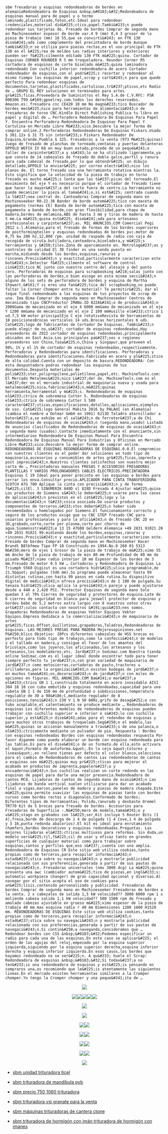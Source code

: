
```
sbm fresadoras y esquinas redondeadoras de bordes en alemaniaRedondeadora de Esquinas &nbsp;&#0183;&#32;Redondeadora de esquinas manual para de papel y o termo laminado,plastificado,fotos,etc.Ideal para redondear credenciales,material did&#225;ctico,papel.Tambi&#233;n puede redondear sus tarjetas de. Fresado de bordes Comprar de segunda mano en Machineseeker espesor de borde var.4 9 (mm) 0,4 3 grosor de la pieza de trabajo (mm) 16 55,que se convirti&#243; en FTK 130 dise&#241;ado como complemento del precintadora de borde Aunque tambi&#233;n se utiliza para piezas rectas,es el uso principal de FTK 130 en el &#225;rea de moldeo Los radios interiores y exteriores pueden ser f&#225;cilmente editado 130 FTK m&#225;quina. Cortador de Esquinas CORNER ROUNDER R 5 mm troqueladora. Rounder Corner R5 cortadora de esquinas de corte biselado m&#225;quina laminadora redondeado Con cuchilla interior redondeadora de acero Cortador redondeador de esquinas,con el podr&#225;s recortar y redondear al mismo tiempo las esquinas de papel,scrap y cart&#243;n para que quede perfecto Para redondear esquinas de documentos,tarjetas,plastificados,cartulinas,tr&#237;pticos,etc Radio de … GRUPO EL REY soluciones en terminados para artes gr&#225;ficas.Proveedora de Suministros el Rey S.A.de C.V.RFC: PSR 000306 T99 &#169;gpoelrey.com.todos los derechos reservados. Amazon.es: fresadora cnc CE420 10 mm No magn&#233;tico Buscador de bordes mec&#225;nico para herramientas de alimentaci&#243;n de fresadoras de torno CNC.Kindle Direct Publishing Publica tu libro en papel y digital de … Perforadora Redondeadora De Esquinas Para Papel Y. Encuentra Perforadora Redondeadora De Esquinas Para Papel Y Cartulina en Mercado Libre M&#233;xico.Descubre la mejor forma de comprar online.2 Perforadoras Redondeadoras De Esquinas Fiskars.Usado $ 381.12x $ 31 75 sin inter&#233;s Fiskars Redondeador De Esquina,Grande.Puebla $ 325. Fresadoras a la venta (973 M&#225;quinas) Juego de fresado de planchas de torneado,ventanas y puertas delanteras OPPOLD WEFIX IV 68 en muy buen estado,procede de un peque&#241;o taller de carpinter&#237;a y s&#243;lo se ha utilizado ligeramente,ya que consta de 14 cabezales de fresado de doble galce,perfil y ranura para cada cabezal de fresado,por lo que obtendr&#225; un dibujo detallado,OPPOLD le enviar&#225; por correo electr&#243;nico los planos de. El torno fresado usa una herramienta rotativa mientras la. Esto significa que la velocidad de la pieza de trabajo en torno fresado es mucho m&#225;s lenta que las t&#237;picas del torneado.El movimiento del eje Y es necesario porque el cortador de fresado tiene que hacer la mayor&#237;a del corte fuera de centro.La herramienta no puede mecanizar la pieza al tama&#241;o,si est&#225; centrada cuando la l&#237;nea central de. Canteadoras Comprar de segunda mano en Machineseeker R0.22.38 Bander de borde autom&#225;tico con maceta de pegamento (normas CE) Banda de borde autom&#225;tica con maceta de pegamento a banda de borde,con gran flexibilidad,para chapa de madera,bordes de melamina,ABS de hasta 3 mm y tiras de madera de hasta 5 mm.La m&#225;quina est&#225; dise&#241;ada para artesanos profesionales y carpinter&#237;as. MIL ANUNCIOS.COM Comercial Pegi 2012 s.l.Alemania.para el fresado de formas de los bordes superiores de postformingteilen y esquinas redondeadas de bordes pvc.motor de 0,75 kw 200 hz,12,000 rpm. unidad de raspado de radio con caja de recogida de viruta.butiladora,canteadora,biseladora,y m&#225;s herramientas y &#250;tiles.Zona de aparcamiento en. Metrolog&#237;as y controles de calidad El 3D finder es una sonda puesta en marcha,midiendo desde los bordes,esquinas,ranuras y rincones.Precisi&#243;n y exactitud,particularmente caracterizan este bot&#243;n.Detectar f&#225;cilmente el software de control cin&#233;tico NC junto con nuestro centro del alesaje y del punto cero. Perforadoras de esquinas para scrapbooking &#218;salas junto con las perforadoras de bordes,o bien escoge en esta misma secci&#243;n alguno de los sets de perforadora de bordes y esquina de Martha Stewart.&#161;Y si eres una fan&#225;tica del scrapbooking,no puede faltar la Corner Chomper entre tu material! Te permitir&#225; dar el toque final redeondeado a las esquinas de tus proyectos de scrap de una. Ima Bima Comprar de segunda mano en Machineseeker Centros de mecanizado tipo CNCProductor IMANo.ID 822A&#241;o de producci&#243;n 2000Gama de mecanizado en el eje X 6000 mmGama de mecanizado en el eje Y 1200 mmGama de mecanizado en el eje Z 100 mmHusillo el&#233;ctrico 1 ud.7,5 kW motor principalEje C eje rotativoRevista de herramientas de 18 posicionesBrocas verticales 14 uds.Brocas horizontales 6 uds. Cat&#225;logo de fabricantes de Cortador De Esquinas. Tambi&#233;n puede elegir de no,s&#237; cortador de esquinas redondeadas,Hay proveedores de 2922 cortador de esquinas redondeadas,principalmente ubicados en East Asia.Los principales pa&#237;ses o regiones proveedores son China,Taiw&#225;n,China y Singapur,que proveen el 98%，1% y el 1% de cortador de esquinas redondeadas,respectivamente. Perforadoras y Redondeadoras para identificaciones. Perforadoras y Redondeadoras para identificaciones.Fabricada en acero y pl&#225;stico de alta calidad.Cuenta con un deposito de basura.REDONDEADORA: Con esta despuntadora podras redondear las esquinas de tus documentos.Despunta materiales de poli&#233;ster,polipropileno,polietileno,papel,etc. MachineTools.com: El Mercado Metalmec&#225;nico L&#237;der de. MachineTools.com es el l&#237;der en el mercado industrial de maquinaria nueva y usada para metalmec&#225;nica,fabricaci&#243;n,m&#225;quinas herramienta,herramental y m&#225;s. Redondeadoras de esquinas el&#233;ctrica de sobremesa Cutter S. Redondeadoras de esquinas el&#233;ctrica de sobremesa Cutter S 500 caracter&#237;sticas,especificaciones,detalles,aplicaciones,ejemplos de uso. Cat&#225;logo General Makita 2016 by PALAHI (en Alemania) (cambia el nombre a Dolmar GmbH en 1991) 6213D Taladro atornillador a bater&#237;a,se exhibe en el sal&#243;n de ferreter&#237;a de Chi Redondeadoras de esquinas de ocasi&#243;n (segunda mano,usado) Listado de anuncios clasificados de Redondeadoras de esquinas de ocasi&#243;n o segunda mano (usados).Contacte inmediatamente con el anunciante,sin intermediarios Redondeadora De Esquinas Manual Para Encuentra Redondeadora De Esquinas Manual Para Industrias y Oficinas en Mercado Libre M&#233;xico.Descubre la mejor forma de comprar online. REDONDEADORAS DE ESQUINAS REDONDEADORAS DE ESQUINAS.0.0.El compromiso con nuestros clientes es el poder dar soluciones en todo tipo de maquinaria,accesorios y consumibles de artes gr&#225;ficas,imprenta y post impresi&#243;n.Nuestros clientes satisfechos son nuestra mejor carta de … Precintadoras manuales FRESAS Y ACCESORIOS FRESADORAS PLANTILLAS Y VARIOS PROLONGADORES CABLES ELECTRICOS.PRECINTADORA Esquinas C 19 Ideal para poner precinto en las esquinas o bordes para cerrar los enva.Consultar precio.APLICADOR PARA CINTA TRANSFERIDORA SCOTCH ATG 700 Aplique la cinta con precisi&#243;n y de forma f&#225;cilEl. 3 SINUMERIK 840D sl 828D Fresado 4 Ajustar m&#225;quina Los productos de Siemens s&#243;lo deber&#225;n usarse para los casos de aplicaci&#243;n previstos en el cat&#225;logo y la documentaci&#243;n t&#233;cnica asociada.De usarse productos y componentes de terceros,&#233;stos deber&#225;n haber sido recomendados u homologados por Siemens.El funcionamiento correcto y seguro de los productos exige que su CNC STEP fresado CNC para usuarios profesionales y para la afici&#243;n de fresado CNC 2D en 3D,grabado,corte,corte por plasma,corte por chorro de agua.Siemensstra&#223;e 13 15 47608 Geldern Alemania +49 2831 91021 20 +49 2831 91021 99.midiendo desde los bordes,esquinas,ranuras y rincones.Precisi&#243;n y exactitud,particularmente caracterizan este. Fresado de bordes Comprar de segunda mano en Machineseeker Hacer Brandt B8lbfmew Tipo FP 10 Construido en 1994.No.0 260 03 5313 N&#250;mero de ejes 1 Grosor de la pieza de trabajo de m&#225;ximo 55 mm Ancho de la pieza de trabajo de min 80 mm Profundidad de 80 mm de pisada M&#237;nimo radio interior 10 mm Espesor de los bordes de 3 mm.Fresado de motor 0.5 kW … Cortadoras y Redondeadora de Esquinas La Triumph 5560 Digicut es una cortadora hidr&#225;ulica programable,de 21.5&quot; pulgadas (546 mm).Su programa puede almacenar hasta 99 distintas rutinas,con hasta 99 pasos en cada rutina.Su dispositivo digital de medici&#243;n ofrece precisi&#243;n de 1 100 de pulgada.Su tenaza hidr&#225;ulica aplica la presi&#243;n parejo y puede ajustarse desde a 440 a 2,420 PSI. Protector Esquinas de segunda mano Solo quedan 3 al 70% Cierres de seguridad y protectores de esquina.Lote de 6 cierres de seguridad en blanco para jeswell protector de esquinas y bordes bebe de 5,2 metros extra largos con 8 nuestros votos otros art&#237;culos contacta con nosotros &#191;qui&#233;nes somos. Grapadoras Redondeadoras de esquinas Vektor Equipos Vektor Equipos.Empresa dedidaca a la comercializaci&#243;n de maquinaria de artes gr&#225;ficas.Offset,Guillotinas,grapadoras,Taladros,Redondeadoras de esquinas. LAS MEJORES FRESAS PARA MADERA Mejoresopiniones.net P&#250;blico Objetivo: 20Pcs diferentes cabezales de HSS brocas es perfecto para todo tipo de trabajos,como la confecci&#243;n de modelos y el tallado en madera,y consigue el favor de los amantes del bricolaje,como los joyeros,los aficionados,los artesanos y los artesanos,los modeladores,etc. Jard&#237;n Sodimac.com Nuestra tienda online Sodimac.com es el lugar ideal donde encontrar todo para tener siempre perfecto tu jard&#237;n,con gran variedad de maquinaria de jard&#237;n como motosierras,cortadoras de pasto,tractores u orilladoras,para la organizaci&#243;n existen bodegas de jard&#237;n en muchos tama&#241;os,decoraci&#243;n de jard&#237;n con miles de opciones en figuras. MIL ANUNCIOS.COM Ba&#241;o mar&#237;a el&#233;ctrico GN 1 1,construido totalmente en acero inoxidable AISI 304 18 10 con cuba embutida y esquinas redondeadas,capacidad para una cubeta GN 1 1 de 150 mm de profundidad o subdivisiones,temperatura regulable de 30 a 90&#186;C,mediante regulador de 8 posiciones,tensi&#243;n 230 V 1 N 50 60Hz,grifo de desag&#252;e con tubo acoplable,el calentamiento se produce mediante … Redondeadoras de esquinas Los diferentes modelos de redondeadoras de esquinas pueden trabajar con cuchilla superior e inferior o s&#243;lo con cuchilla superior,y est&#225;n dise&#241;adas para el redondeo de esquinas y para muchos otros trabajos de troquelado.Seg&#250;n el modelo,las m&#225;quinas se accionan manualmente a trav&#233;s de una palanca,o el&#233;ctricamente mediante un pulsador de pie. Respuesta : Bordes con esquinas redondeadas Bordes con esquinas redondeadas respuesta Por favor diganme como puedo elaborar un borde con esquina redondeada para las tablas.Es para el dise&#241;o de un formato.de ella,esto activara el &quot;Formato de autoforma.&quot;.En la ceja &quot;Colores y lineas&quot;,en relleno tienes por defecto el color blanco,selecciona para el cambio de Redondeadoras de cantos Las redondeadoras de cantos o esquinas son m&#225;quinas muy pr&#225;cticas para mejorar el acabado en productos de imprenta,papeler&#237;a y encuadernaci&#243;n.Sus cuchillas realizan un corte redondo en las esquinas de papel para darle una mejor presencia.Redondeadora de cantos MC8. Lijadoras de cantos de segunda mano de ocasi&#243;n Las lijadoras de banda vertical suelen utilizarse para dar un acabado final a vigas,marcos,paneles de madera y piezas de madera chapada.Este m&#225;quina permite suavizar las esquinas de piezas tanto con bordes curvos como bordes rectos o diagonales.Conformado de bordes; Diferentes tipos de herramientas; Pulido,ranurado y desbaste Dremel TR770 Kit de 5 brocas para fresado de bordes. Accesorios para Fresadoras de Superficie ›.N&#250;mero de modelo,tama&#241;o y v&#225;stago en grabados con l&#225;ser,Kit incluye 5 Router Bits (1 4),fresa,borde de descarga de 1 4 de pulgada (1 4 Cove,1 4 de pulgada y 3 16,punta redonda abalorios).El kit es ideal para enrutamiento chamfers,bordes decorativos y esquinas redondeadas.Preguntas. Las mejores lijadoras el&#233;ctricas multiusos para reformas. Sin duda,un modelo vers&#225;til,f&#225;cil de usar y eficaz tanto en grandes superficies de cualquier material como para trabajar sobre esquinas,cantos y perfiles que,eso s&#237;,cuenta con una amplia. Redondeadora de Esquinas CR Este sitio web utiliza cookies,tanto propias como de terceros,para recopilar informaci&#243;n estad&#237;stica sobre su navegaci&#243;n y mostrarle publicidad relacionada con sus preferencias,generada a partir de sus pautas de navegaci&#243;n. Fresadoras universales (nmv 3000 dcg) La m&#225;quina presenta una awc (cambiador autom&#225;tico de piezas,en ingl&#233;s: automatic workpiece changer) de gran capacidad opcional y diversas.Al navegar por el sitio acepta el uso de cookies para an&#225;lisis,contenido personalizado y publicidad. Fresadoras de bordes Comprar de segunda mano en Machineseeker Fresadoras de bordes a la venta. 2 x cabezales de salida 1,5 kW velocidad?? 3000 6000 rpm 1 x molienda cabeza salida 1,1 kW velocidad?? 500 1500 rpm de fresado y amolado cabezas ajustable en grueso m&#225;ximo espesor de la pieza de trabajo 40 mm max esquina radio r 40 mm Dimensiones 1200 1600 H1520 mm. REDONDEADORAS DE ESQUINAS Este sitio web utiliza cookies,tanto propias como de terceros,para recopilar informaci&#243;n estad&#237;stica sobre su navegaci&#243;n y mostrarle publicidad relacionada con sus preferencias,generada a partir de sus pautas de navegaci&#243;n.Si contin&#250;a navegando,consideramos que … Redondear bordes con CSS &nbsp;&#0183;&#32;Podemos especificar un radio para cada una de las esquinas.En este caso se aplicar&#225; el orden de las agujas del reloj,empezado por la esquina superior izquierda,siguiendo por la esquina superior derecha,esquina inferior derecha y esquina inferior izquierda.En esos casos,los bordes que hayamos redondeado no se ver&#225;n. A qu&#233; huele el Scrap: Redondeadora de esquinas &nbsp;&#0183;&#32;Si todav&#237;a no ten&#233;is una redondeadora de esquinas y est&#225;is pensando en compraros una,os recomiendo que le&#225;is atentamente las siguientes lineas.En el mercado existen herramientas similares a la Cromper chomper.Yo tengo la Cromper chomper y una peque&#241;ita de … 
```

<div align="center">

<a href="https://es-crusher.shibang-china.com/github&k=sbm+fresadoras+y+esquinas+redondeadoras+de+bordes+en+alemania"><img src="https://static.shibang-china.com/es/crusher/logo.jpg"></a>

<a href="https://es-crusher.shibang-china.com/github&k=sbm+fresadoras+y+esquinas+redondeadoras+de+bordes+en+alemania"><img src="https://static.shibang-china.com/es/crusher/index.jpg"></a><a href="https://es-crusher.shibang-china.com/material.htmlgithub&k=sbm+fresadoras+y+esquinas+redondeadoras+de+bordes+en+alemania"><img src="https://static.shibang-china.com/es/crusher/material.jpg"></a><a href="https://es-crusher.shibang-china.com/application.htmlgithub&k=sbm+fresadoras+y+esquinas+redondeadoras+de+bordes+en+alemania"><img src="https://static.shibang-china.com/es/crusher/application.jpg"></a><a href="https://es-crusher.shibang-china.com/aboutus.htmlgithub&k=sbm+fresadoras+y+esquinas+redondeadoras+de+bordes+en+alemania"><img src="https://static.shibang-china.com/es/crusher/aboutus.jpg"></a><a href="https://es-crusher.shibang-china.com/contact.htmlgithub&k=sbm+fresadoras+y+esquinas+redondeadoras+de+bordes+en+alemania"><img src="https://static.shibang-china.com/es/crusher/contact.jpg"></a>

<a href="https://es-crusher.shibang-china.com/github&k=sbm+fresadoras+y+esquinas+redondeadoras+de+bordes+en+alemania"><img src="https://static.shibang-china.com/es/crusher/banner.jpg"></a>

<a href="https://swt.shibang-china.com/github&k=sbm+fresadoras+y+esquinas+redondeadoras+de+bordes+en+alemania"><img src="https://static.shibang-china.com/es/crusher/text.jpg"></a>

<a href="https://swt.shibang-china.com/github&k=sbm+fresadoras+y+esquinas+redondeadoras+de+bordes+en+alemania"><img src="https://static.shibang-china.com/es/crusher/chat.jpg"></a><a href="https://es-crusher.shibang-china.com/contact.htmlgithub&k=sbm+fresadoras+y+esquinas+redondeadoras+de+bordes+en+alemania"><img src="https://static.shibang-china.com/es/crusher/message.jpg"></a>

<a href="https://es-crusher.shibang-china.com/products/pe.htmlgithub&k=sbm+fresadoras+y+esquinas+redondeadoras+de+bordes+en+alemania"><img src="https://static.shibang-china.com/es/crusher/pe.jpg"></a><a href="https://es-crusher.shibang-china.com/products/pf.htmlgithub&k=sbm+fresadoras+y+esquinas+redondeadoras+de+bordes+en+alemania"><img src="https://static.shibang-china.com/es/crusher/pf.jpg"></a>

<a href="https://es-crusher.shibang-china.com/products/hpt.htmlgithub&k=sbm+fresadoras+y+esquinas+redondeadoras+de+bordes+en+alemania"><img src="https://static.shibang-china.com/es/crusher/hpt.jpg"></a><a href="https://es-crusher.shibang-china.com/products/vsi.htmlgithub&k=sbm+fresadoras+y+esquinas+redondeadoras+de+bordes+en+alemania"><img src="https://static.shibang-china.com/es/crusher/vsi.jpg"></a>

<a href="https://es-crusher.shibang-china.com/products/klv.htmlgithub&k=sbm+fresadoras+y+esquinas+redondeadoras+de+bordes+en+alemania"><img src="https://static.shibang-china.com/es/crusher/klv.jpg"></a><a href="https://es-crusher.shibang-china.com/products/portable.htmlgithub&k=sbm+fresadoras+y+esquinas+redondeadoras+de+bordes+en+alemania"><img src="https://static.shibang-china.com/es/crusher/portable.jpg"></a>

<a href="https://swt.shibang-china.com/github&k=sbm+fresadoras+y+esquinas+redondeadoras+de+bordes+en+alemania"><img src="https://static.shibang-china.com/es/crusher/case.jpg"></a>

</div>


* [sbm unidad trituradora ticel](sbm%20unidad%20trituradora%20ticel.md)

* [sbm trituradora de mandíbula pyb](sbm%20trituradora%20de%20mand%C3%ADbula%20pyb.md)

* [sbm precio 750 1060 trituradora](sbm%20precio%20750%201060%20trituradora.md)

* [sbm trituradora vsi granate para la venta](sbm%20trituradora%20vsi%20granate%20para%20la%20venta.md)

* [sbm máquinas trituradoras de cantera ctone](sbm%20m%C3%A1quinas%20trituradoras%20de%20cantera%20ctone.md)

* [sbm trituradora de hormigón con imán trituradora de hormigón con imanes](sbm%20trituradora%20de%20hormig%C3%B3n%20con%20im%C3%A1n%20trituradora%20de%20hormig%C3%B3n%20con%20imanes.md)